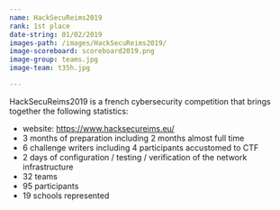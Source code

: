 ```yaml
---
name: HackSecuReims2019
rank: 1st place
date-string: 01/02/2019
images-path: /images/HackSecuReims2019/
image-scoreboard: scoreboard2019.png
image-group: teams.jpg
image-team: t35h.jpg

---
```

HackSecuReims2019 is a french cybersecurity competition that brings together 
the following statistics:
<ul>
<li>website: <a href="https://www.hacksecureims.eu/">https://www.hacksecureims.eu/</a></li>
<li>3 months of preparation including 2 months almost full time</li>
<li>6 challenge writers including 4 participants accustomed to CTF</li>
<li>2 days of configuration / testing / verification of the network infrastructure</li>
<li>32 teams</li>
<li>95 participants</li>
<li>19 schools represented</li>
</ul>
